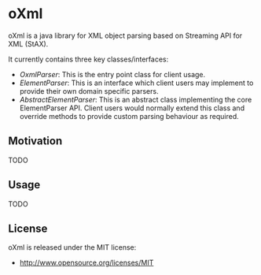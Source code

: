oXml
====

oXml is a java library for XML object parsing based on Streaming API for XML (StAX).

It currently contains three key classes/interfaces:
- *OxmlParser*: This is the entry point class for client usage.
- *ElementParser*: This is an interface which client users may implement to provide their own domain specific parsers. 
- *AbstractElementParser*: This is an abstract class implementing the core ElementParser API. Client users would 
   normally extend this class and override methods to provide custom parsing behaviour as required.

Motivation
----------

TODO

Usage
-----

TODO

License
------

oXml is released under the MIT license:
- http://www.opensource.org/licenses/MIT


